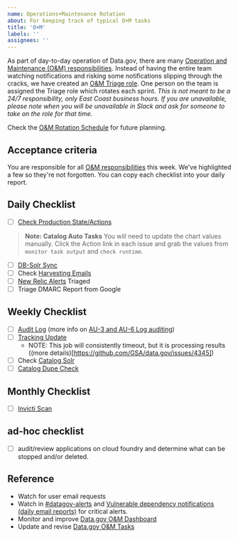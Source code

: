 ```yaml
---
name: Operations+Maintenance Rotation
about: For keeping track of typical O+M tasks
title: 'O+M'
labels: ''
assignees: ''
---
```

As part of day-to-day operation of Data.gov, there are many [Operation and Maintenance (O&M) responsibilities](https://github.com/gsa/data.gov/wiki/Operation-and-Maintenance-Responsibilities). Instead of having the entire team watching notifications and risking some notifications slipping through the cracks, we have created an [O&M Triage role](https://github.com/gsa/data.gov/wiki/Operation-and-Maintenance-Responsibilities#om-triage-rotation). One person on the team is assigned the Triage role which rotates each sprint. _This is not meant to be a 24/7 responsibility, only East Coast business hours. If you are unavailable, please note when you will be unavailable in Slack and ask for someone to take on the role for that time._

Check the [O&M Rotation Schedule](https://docs.google.com/spreadsheets/d/1cF73HkzFuQth3z9voLfVO1Cc4kjBd6ecHGE2gkj5LCc/edit?usp=sharing) for future planning.

## Acceptance criteria
You are responsible for all [O&M responsibilities](https://github.com/gsa/data.gov/wiki/Operation-and-Maintenance-Responsibilities) this week. We've highlighted a few so they're not forgotten. You can copy each checklist into your daily report.

## Daily Checklist
- [ ] [Check Production State/Actions](https://github.com/GSA/data.gov#datagov-actions)
> **Note: Catalog Auto Tasks**
> You will need to update the chart values manually. Click the Action link in each issue and grab the values from `monitor task output` and `check runtime`.
- [ ] [DB-Solr Sync](https://github.com/GSA/catalog.data.gov/issues/848)
- [ ] Check [Harvesting Emails](https://github.com/gsa/data.gov/wiki/Operation-and-Maintenance-Responsibilities#harvest-job-report-daily-email-report)
- [ ] [New Relic Alerts](https://alerts.newrelic.com/accounts/1601367/incidents) Triaged
- [ ] Triage DMARC Report from Google

## Weekly Checklist
- [ ] [Audit Log](https://docs.google.com/spreadsheets/d/1z6lqmyNxC7s5MiTt9f6vT41IS2DLLJl4HwEqXvvft40/edit) (more info on [AU-3 and AU-6 Log auditing](https://github.com/gsa/data.gov/wiki/Operation-and-Maintenance-Responsibilities#au-3-and-au-6-log-auditing))
- [ ] [Tracking Update](https://github.com/GSA/catalog.data.gov/issues/847)
    - NOTE: This job will consistently timeout, but it is processing results ((more details)[https://github.com/GSA/data.gov/issues/4345])
- [ ] Check [Catalog Solr](https://github.com/GSA/data.gov/wiki/Operation-and-Maintenance-Responsibilities#solr)
- [ ] [Catalog Dupe Check](https://github.com/GSA/data.gov/wiki/Operation-and-Maintenance-Responsibilities#duplicate-check)

## Monthly Checklist
- [ ] [Invicti Scan](https://github.com/gsa/data.gov/wiki/Operation-and-Maintenance-Responsibilities#netsparker-compliance-scan-report-from-isso)

## ad-hoc checklist
- [ ] audit/review applications on cloud foundry and determine what can be stopped and/or deleted. 

## Reference
-   Watch for user email requests
-   Watch in [#datagov-alerts](https://gsa-tts.slack.com/archives/C4RGAM1Q8) and [Vulnerable dependency notifications (daily email reports)](https://github.com/gsa/data.gov/wiki/Operation-and-Maintenance-Responsibilities#vulnerable-dependency-notifications-daily-email-reports) for critical alerts.
-   Monitor and improve [Data.gov O&M Dashboard](https://onenr.io/0LREMrzdrRa)
-   Update and revise [Data.gov O&M Tasks](https://docs.google.com/document/d/1SVkY7SUhkcu6IAXIyuVo-s_E_Z400Is1JG9v5rbI7mI/edit?usp=sharing)

